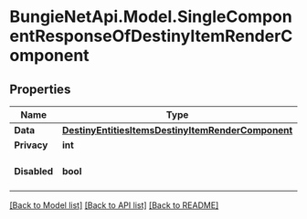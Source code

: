 
# BungieNetApi.Model.SingleComponentResponseOfDestinyItemRenderComponent

## Properties

Name | Type | Description | Notes
------------ | ------------- | ------------- | -------------
**Data** | [**DestinyEntitiesItemsDestinyItemRenderComponent**](DestinyEntitiesItemsDestinyItemRenderComponent.md) |  | [optional] 
**Privacy** | **int** |  | [optional] 
**Disabled** | **bool** | If true, this component is disabled. | [optional] 

[[Back to Model list]](../README.md#documentation-for-models)
[[Back to API list]](../README.md#documentation-for-api-endpoints)
[[Back to README]](../README.md)

